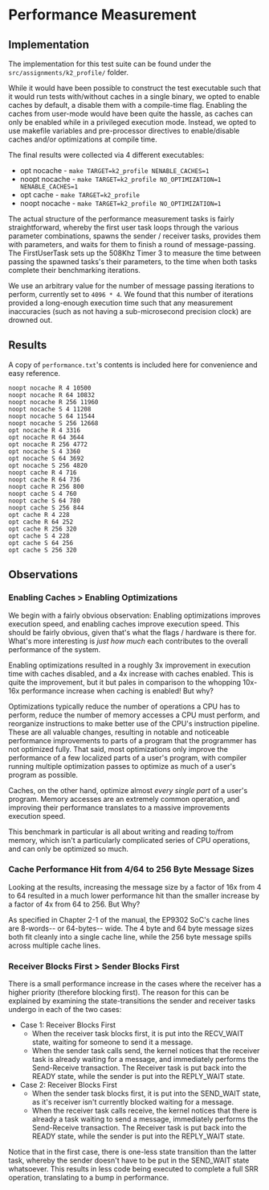 # Performance Measurement

## Implementation

The implementation for this test suite can be found under the `src/assignments/k2_profile/` folder.

While it would have been possible to construct the test executable such that it would run tests with/without caches in a single binary, we opted to enable caches by default, a disable them with a compile-time flag. Enabling the caches from user-mode would have been quite the hassle, as caches can only be enabled while in a privileged execution mode. Instead, we opted to use makefile variables and pre-processor directives to enable/disable caches and/or optimizations at compile time.

The final results were collected via 4 different executables:
- opt nocache - `make TARGET=k2_profile NENABLE_CACHES=1`
- noopt nocache - `make TARGET=k2_profile NO_OPTIMIZATION=1 NENABLE_CACHES=1`
- opt cache - `make TARGET=k2_profile`
- noopt nocache - `make TARGET=k2_profile NO_OPTIMIZATION=1`

The actual structure of the performance measurement tasks is fairly straightforward, whereby the first user task loops through the various parameter combinations, spawns the sender / receiver tasks, provides them with parameters, and waits for them to finish a round of message-passing. The FirstUserTask sets up the 508Khz Timer 3 to measure the time between passing the spawned tasks's their parameters, to the time when both tasks complete their benchmarking iterations.

We use an arbitrary value for the number of message passing iterations to perform, currently set to `4096 * 4`. We found that this number of iterations provided a long-enough execution time such that any measurement inaccuracies (such as not having a sub-microsecond precision clock) are drowned out.

## Results

A copy of `performance.txt`'s contents is included here for convenience and easy reference.

```
noopt nocache R 4 10500
noopt nocache R 64 10832
noopt nocache R 256 11960
noopt nocache S 4 11208
noopt nocache S 64 11544
noopt nocache S 256 12668
opt nocache R 4 3316
opt nocache R 64 3644
opt nocache R 256 4772
opt nocache S 4 3360
opt nocache S 64 3692
opt nocache S 256 4820
noopt cache R 4 716
noopt cache R 64 736
noopt cache R 256 800
noopt cache S 4 760
noopt cache S 64 780
noopt cache S 256 844
opt cache R 4 228
opt cache R 64 252
opt cache R 256 320
opt cache S 4 228
opt cache S 64 256
opt cache S 256 320
```

## Observations

### Enabling Caches > Enabling Optimizations

We begin with a fairly obvious observation: Enabling optimizations improves execution speed, and enabling caches improve execution speed. This should be fairly obvious, given that's what the flags / hardware is there for. What's more interesting is _just how much_ each contributes to the overall performance of the system.

Enabling optimizations resulted in a roughly 3x improvement in execution time with caches disabled, and a 4x increase with caches enabled. This is quite the improvement, but it but pales in comparison to the whopping 10x-16x performance increase when caching is enabled! But why?

Optimizations typically reduce the number of operations a CPU has to perform, reduce the number of memory accesses a CPU must perform, and reorganize instructions to make better use of the CPU's instruction pipeline. These are all valuable changes, resulting in notable and noticeable performance improvements to parts of a program that the programmer has not optimized fully. That said, most optimizations only improve the performance of a few localized parts of a user's program, with compiler running multiple optimization passes to optimize as much of a user's program as possible.

Caches, on the other hand, optimize almost _every single part_ of a user's program. Memory accesses are an extremely common operation, and improving their performance translates to a massive improvements execution speed.

This benchmark in particular is all about writing and reading to/from memory, which isn't a particularly complicated series of CPU operations, and can only be optimized so much.

### Cache Performance Hit from 4/64 to 256 Byte Message Sizes

Looking at the results, increasing the message size by a factor of 16x from 4 to 64 resulted in a much lower performance hit than the smaller increase by a factor of 4x from 64 to 256. But Why?

As specified in Chapter 2-1 of the manual, the EP9302 SoC's cache lines are 8-words-- or 64-bytes-- wide. The 4 byte and 64 byte message sizes both fit cleanly into a single cache line, while the 256 byte message spills across multiple cache lines.

### Receiver Blocks First > Sender Blocks First

There is a small performance increase in the cases where the receiver has a higher priority (therefore blocking first). The reason for this can be explained by examining the state-transitions the sender and receiver tasks undergo in each of the two cases:

- Case 1: Receiver Blocks First
    - When the receiver task blocks first, it is put into the RECV_WAIT state, waiting for someone to send it a message.
    - When the sender task calls send, the kernel notices that the receiver task is already waiting for a message, and immediately performs the Send-Receive transaction. The Receiver task is put back into the READY state, while the sender is put into the REPLY_WAIT state.
- Case 2: Receiver Blocks First
    - When the sender task blocks first, it is put into the SEND_WAIT state, as it's receiver isn't currently blocked waiting for a message.
    - When the receiver task calls receive, the kernel notices that there is already a task waiting to send a message, immediately performs the Send-Receive transaction. The Receiver task is put back into the READY state, while the sender is put into the REPLY_WAIT state.

Notice that in the first case, there is one-less state transition than the latter task, whereby the sender doesn't have to be put in the SEND_WAIT state whatsoever. This results in less code being executed to complete a full SRR operation, translating to a bump in performance.

